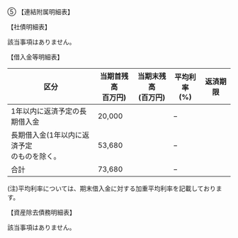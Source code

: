 ⑤ 【連結附属明細表】

【社債明細表】

該当事項はありません。

【借入金等明細表】

| 区分                         | 当期首残高<br>百万円) | 当期末残高<br>(百万円) | 平均利率<br>(%) | 返済期限 |
|----------------------------|---------------|----------------|-------------|------|
| 1年以内に返済予定の長期借入金            | 20,000        |                | $-$         |      |
| 長期借入金(1年以内に返済予定<br>のものを除く。 | 53,680        |                | $-$         |      |
| 合計                         | 73,680        |                | $-$         |      |

(注)平均利率については、期末借入金に対する加重平均利率を記載しております。

【資産除去債務明細表】

該当事項はありません。